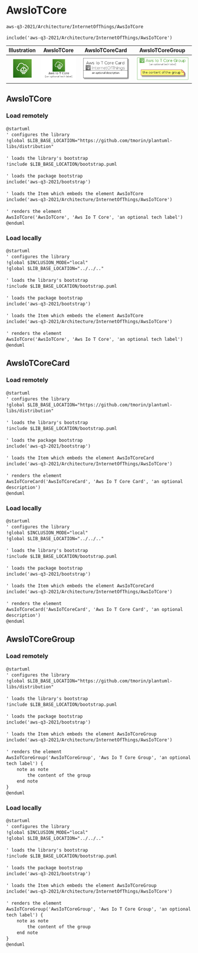 # AwsIoTCore


```text
aws-q3-2021/Architecture/InternetOfThings/AwsIoTCore
```

```text
include('aws-q3-2021/Architecture/InternetOfThings/AwsIoTCore')
```



| Illustration | AwsIoTCore | AwsIoTCoreCard | AwsIoTCoreGroup |
| :---: | :---: | :---: | :---: |
| ![illustration for Illustration](../../../aws-q3-2021/Architecture/InternetOfThings/AwsIoTCore.png) | ![illustration for AwsIoTCore](../../../aws-q3-2021/Architecture/InternetOfThings/AwsIoTCore.Local.png) | ![illustration for AwsIoTCoreCard](../../../aws-q3-2021/Architecture/InternetOfThings/AwsIoTCoreCard.Local.png) | ![illustration for AwsIoTCoreGroup](../../../aws-q3-2021/Architecture/InternetOfThings/AwsIoTCoreGroup.Local.png) |




## AwsIoTCore

### Load remotely
```plantuml
@startuml
' configures the library
!global $LIB_BASE_LOCATION="https://github.com/tmorin/plantuml-libs/distribution"

' loads the library's bootstrap
!include $LIB_BASE_LOCATION/bootstrap.puml

' loads the package bootstrap
include('aws-q3-2021/bootstrap')

' loads the Item which embeds the element AwsIoTCore
include('aws-q3-2021/Architecture/InternetOfThings/AwsIoTCore')

' renders the element
AwsIoTCore('AwsIoTCore', 'Aws Io T Core', 'an optional tech label')
@enduml
```

### Load locally
```plantuml
@startuml
' configures the library
!global $INCLUSION_MODE="local"
!global $LIB_BASE_LOCATION="../../.."

' loads the library's bootstrap
!include $LIB_BASE_LOCATION/bootstrap.puml

' loads the package bootstrap
include('aws-q3-2021/bootstrap')

' loads the Item which embeds the element AwsIoTCore
include('aws-q3-2021/Architecture/InternetOfThings/AwsIoTCore')

' renders the element
AwsIoTCore('AwsIoTCore', 'Aws Io T Core', 'an optional tech label')
@enduml
```

## AwsIoTCoreCard

### Load remotely
```plantuml
@startuml
' configures the library
!global $LIB_BASE_LOCATION="https://github.com/tmorin/plantuml-libs/distribution"

' loads the library's bootstrap
!include $LIB_BASE_LOCATION/bootstrap.puml

' loads the package bootstrap
include('aws-q3-2021/bootstrap')

' loads the Item which embeds the element AwsIoTCoreCard
include('aws-q3-2021/Architecture/InternetOfThings/AwsIoTCore')

' renders the element
AwsIoTCoreCard('AwsIoTCoreCard', 'Aws Io T Core Card', 'an optional description')
@enduml
```

### Load locally
```plantuml
@startuml
' configures the library
!global $INCLUSION_MODE="local"
!global $LIB_BASE_LOCATION="../../.."

' loads the library's bootstrap
!include $LIB_BASE_LOCATION/bootstrap.puml

' loads the package bootstrap
include('aws-q3-2021/bootstrap')

' loads the Item which embeds the element AwsIoTCoreCard
include('aws-q3-2021/Architecture/InternetOfThings/AwsIoTCore')

' renders the element
AwsIoTCoreCard('AwsIoTCoreCard', 'Aws Io T Core Card', 'an optional description')
@enduml
```

## AwsIoTCoreGroup

### Load remotely
```plantuml
@startuml
' configures the library
!global $LIB_BASE_LOCATION="https://github.com/tmorin/plantuml-libs/distribution"

' loads the library's bootstrap
!include $LIB_BASE_LOCATION/bootstrap.puml

' loads the package bootstrap
include('aws-q3-2021/bootstrap')

' loads the Item which embeds the element AwsIoTCoreGroup
include('aws-q3-2021/Architecture/InternetOfThings/AwsIoTCore')

' renders the element
AwsIoTCoreGroup('AwsIoTCoreGroup', 'Aws Io T Core Group', 'an optional tech label') {
    note as note
        the content of the group
    end note
}
@enduml
```

### Load locally
```plantuml
@startuml
' configures the library
!global $INCLUSION_MODE="local"
!global $LIB_BASE_LOCATION="../../.."

' loads the library's bootstrap
!include $LIB_BASE_LOCATION/bootstrap.puml

' loads the package bootstrap
include('aws-q3-2021/bootstrap')

' loads the Item which embeds the element AwsIoTCoreGroup
include('aws-q3-2021/Architecture/InternetOfThings/AwsIoTCore')

' renders the element
AwsIoTCoreGroup('AwsIoTCoreGroup', 'Aws Io T Core Group', 'an optional tech label') {
    note as note
        the content of the group
    end note
}
@enduml
```

